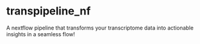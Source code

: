 # transpipeline_nf  
A nextflow pipeline that transforms your transcriptome data into actionable insights in a seamless flow!
